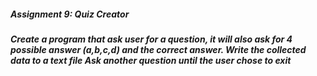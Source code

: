 ##### Assignment 9: Quiz Creator

##### Create a program that ask user for a question, it will also ask for 4 possible answer (a,b,c,d) and the correct answer. Write the collected data to a text file Ask another question until the user chose to exit
